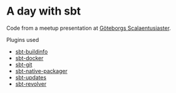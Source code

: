 A day with sbt
==============

Code from a meetup presentation at [Göteborgs Scalaentusiaster](http://www.meetup.com/Scala-Geats/events/230320224/).

Plugins used

- [sbt-buildinfo](https://github.com/sbt/sbt-buildinfo)
- [sbt-docker](https://github.com/marcuslonnberg/sbt-docker)
- [sbt-git](https://github.com/sbt/sbt-git)
- [sbt-native-packager](https://github.com/sbt/sbt-native-packager)
- [sbt-updates](https://github.com/rtimush/sbt-updates)
- [sbt-revolver](https://github.com/spray/sbt-revolver)
